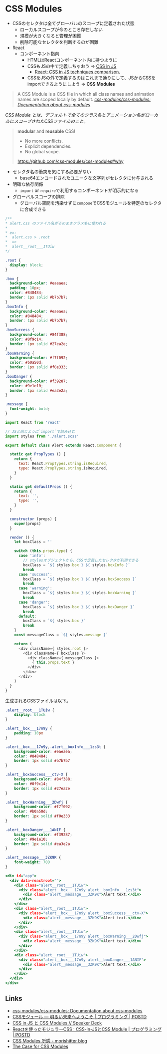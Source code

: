 # CSS Modules

- CSSのセレクタは全てグローバルのスコープに定義された状態
  - ローカルスコープが今のところ存在しない
  - 規模が大きくなると管理が困難
  - 削除可能なセレクタを判断するのが困難
- React
  - コンポーネント指向
    - HTMLはReactコンポーネント内に持つように
    - CSSもJSの中で定義しちゃおう => [CSS in JS](https://speakerdeck.com/vjeux/react-css-in-js)
      - [React: CSS in JS techniques comparison.](https://github.com/MicheleBertoli/css-in-js)
    - CSSをJSの外で定義するのはこれまで通りにして、JSからCSSをimportできるようにしよう => **CSS Modules**

> A CSS Module is a CSS file in which all class names and animation names are scoped locally by default.
> *[css-modules/css-modules: Documentation about css-modules](https://github.com/css-modules/css-modules)*  

*CSS Module とは、デフォルトで全てのクラス名とアニメーション名がローカルにスコープされたCSSファイルのこと。*

> **modular** and **reusable** CSS!
> - No more conflicts.
> - Explicit dependencies.
> - No global scope.
>
> https://github.com/css-modules/css-modules#why

- セレクタ名の衝突を気にする必要がない
  - base64エンコードされたユニークな文字列がセレクタに付与される
- 明確な依存関係
  - `import` or `require`で利用するコンポーネントが明示的になる
- グローバルスコープの排除
  - グローバル空間を汚染せずに`compose`でCSSモジュールを特定のセレクタに合成できる


```css:alert.css
/**
* alert.css のファイル名がそのままクラス名に使われる
*
* ex:
*  alert.css > .root
*  =>
*  alert__root___1TUiw
*/

.root {
  display: block;
}

.box {
  background-color: #eaeaea;
  padding: 10px;
  color: #848484;
  border: 1px solid #b7b7b7;
}
.boxInfo {
  background-color: #eaeaea;
  color: #848484;
  border: 1px solid #b7b7b7;
}
.boxSuccess {
  background-color: #84f388;
  color: #0f9c14;
  border: 1px solid #27ea2e;
}
.boxWarning {
  background-color: #f7f092;
  color: #b0a50d;
  border: 1px solid #f0e333;
}
.boxDanger {
  background-color: #f39287;
  color: #9e1e10;
  border: 1px solid #ea3e2a;
}

.message {
  font-weight: bold;
}
```

```js:alert.js
import React from 'react'

// JSと同じように`import`で読み込む
import styles from './alert.scss'

export default class Alert extends React.Component {

  static get PropTypes () {
    return {
      text: React.PropTypes.string.isRequired,
      type: React.PropTypes.string,isRequired,
    }
  }

  static get defaultProps () {
    return {
      text: '',
      type: '',
    }
  }

  constructor (props) {
    super(props)
  }

  render () {
    let boxClass = ''

    switch (this.props.type) {
      case 'info':
        // stylesオブジェクトから、CSSで定義したセレクタが利用できる
        boxClass = `${ styles.box } ${ styles.boxInfo }`
        break
      case 'success':
        boxClass = `${ styles.box } ${ styles.boxSuccess }`
        break
      case 'warning':
        boxClass = `${ styles.box } ${ styles.boxWarning }`
        break
      case 'danger':
        boxClass = `${ styles.box } ${ styles.boxDanger }`
        break
      default:
        boxClass = `${ styles.box }`
        break
    }
    const messageClass = `${ styles.message }`

    return (
      <div className={ styles.root }>
        <div className={ boxClass }>
          <div className={ messageClass }>
            { this.props.text }
          </div>
        </div>
      </div>
    )
  }
}
```

生成されるCSSファイルは以下。
```css:alert.css
.alert__root___1TUiw {
    display: block
}

.alert__box___17n9y {
    padding: 10px
}

.alert__box___17n9y,.alert__boxInfo___1zs3t {
    background-color: #eaeaea;
    color: #848484;
    border: 1px solid #b7b7b7
}

.alert__boxSuccess___ctv-X {
    background-color: #84f388;
    color: #0f9c14;
    border: 1px solid #27ea2e
}

.alert__boxWarning___2Dwfj {
    background-color: #f7f092;
    color: #b0a50d;
    border: 1px solid #f0e333
}

.alert__boxDanger___1ANIF {
    background-color: #f39287;
    color: #9e1e10;
    border: 1px solid #ea3e2a
}

.alert__message___3ZK9K {
    font-weight: 700
}
```

```html:index.html
<div id="app">
  <div data-reactroot="">
    <div class="alert__root___1TUiw">
      <div class="alert__box___17n9y alert__boxInfo___1zs3t">
        <div class="alert__message___3ZK9K">Alert text.</div>
      </div>
    </div>
    <div class="alert__root___1TUiw">
      <div class="alert__box___17n9y alert__boxSuccess___ctv-X">
        <div class="alert__message___3ZK9K">Alert text.</div>
      </div>
    </div>
    <div class="alert__root___1TUiw">
      <div class="alert__box___17n9y alert__boxWarning___2Dwfj">
        <div class="alert__message___3ZK9K">Alert text.</div>
      </div>
    </div>
    <div class="alert__root___1TUiw">
      <div class="alert__box___17n9y alert__boxDanger___1ANIF">
        <div class="alert__message___3ZK9K">Alert text.</div>
      </div>
    </div>
  </div>
</div>
```


## Links

- [css-modules/css-modules: Documentation about css-modules](https://github.com/css-modules/css-modules)
- [CSSモジュール ― 明るい未来へようこそ | プログラミング | POSTD](http://postd.cc/css-modules/)
- [CSS in JS と CSS Modules // Speaker Deck](https://speakerdeck.com/jmblog/css-in-js-to-css-modules)
- [Reactを使ったモジュラーCSS : CSS-in-JSとCSS Module | プログラミング | POSTD](http://postd.cc/modular-css-with-react/)
- [CSS Modules 所感 - morishitter blog](http://morishitter.hatenablog.com/entry/2015/09/28/103334)
- [The Case for CSS Modules](http://markdalgleish.github.io/presentation-the-case-for-css-modules/)
